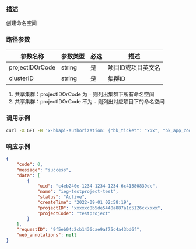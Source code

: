 ### 描述

创建命名空间

### 路径参数
| 参数名称     | 参数类型     | 必选   | 描述             |
| ------------ | ------------ | ------ | ---------------- |
| projectIDOrCode   | string       | 是     | 项目ID或项目英文名     |
| clusterID         | string       | 是     | 集群ID     |

1. 共享集群：projectIDOrCode 为 `-` 则列出集群下所有命名空间
2. 共享集群：projectIDOrCode 不为 `-` 则列出对应项目下的命名空间

### 调用示例
```sh
curl -X GET -H 'x-bkapi-authorization: {"bk_ticket": "xxx", "bk_app_code": "xxx", "bk_app_secret": "***"}' --insecure https://bcs-api-gateway.apigw.com/prod/bcsproject/v1/projects/testproject/clusters/BCS-K8S-12345/native/namespaces
```

### 响应示例
```json
{
    "code": 0,
    "message": "success",
    "data": [
        {
            "uid": "c4eb240e-1234-1234-1234-6c41580839dc",
            "name": "ieg-testproject-test",
            "status": "Active",
            "createTime": "2022-09-01 02:58:19",
            "projectID": "xxxxxc8b5de5440a887a1c5126cxxxxx",
            "projectCode": "testproject"
        }
    ],
    "requestID": "9f5eb04c2cb1436cae9af75c4a43bd6f",
    "web_annotations": null
}
```